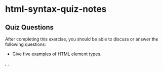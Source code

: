 # html-syntax-quiz-notes

## Quiz Questions

After completing this exercise, you should be able to discuss or answer the following questions:

- Give five examples of HTML element types.
<html>, <head>, <title>, <body>, <meta>

- What is the purpose of HTML attributes?
  allows extra information about the element that will not be seen by the user.

- Give an example of an HTML entity (escape character).
  &copy;

## Notes

All student notes should be written here.

How to write `Code Examples` in markdown

for JS:

```javascript
const data = 'Howdy';
```

for HTML:

```html
<div>
  <p>This is text content</p>
</div>
```

for CSS:

```css
div {
  width: 100%;
}
```
